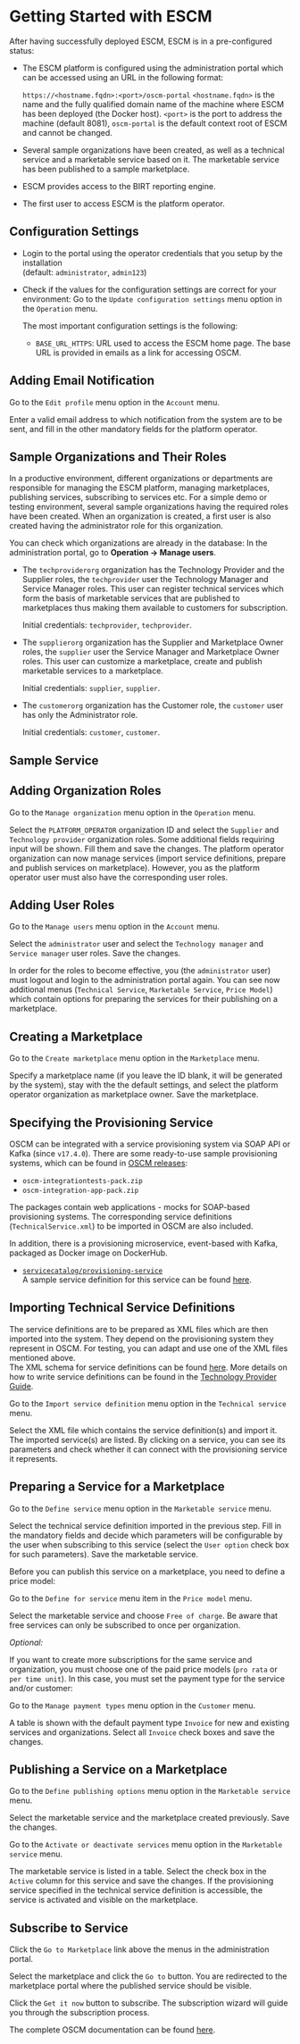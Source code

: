 # Getting Started with ESCM

After having successfully deployed ESCM, ESCM is in a pre-configured status: 

* The ESCM platform is configured using the administration portal which can be accessed using an URL in the following format:

  `https://<hostname.fqdn>:<port>/oscm-portal`
  `<hostname.fqdn>` is the name and the fully qualified domain name of the machine where ESCM has been deployed (the Docker host). `<port>` is the port to address the machine (default 8081), `oscm-portal` is the default context root of ESCM and cannot be changed.
  
* Several sample organizations have been created, as well as a technical service and a marketable service based on it. The marketable service has been published to a sample marketplace. 

* ESCM provides access to the BIRT reporting engine.

* The first user to access ESCM is the platform operator. 

## Configuration Settings

* Login to the portal using the operator credentials that you setup by the installation  
  (default: `administrator`, `admin123`) 

* Check if the values for the configuration settings are correct for your environment: 
  Go to the `Update configuration settings` menu option in the `Operation` menu.  

  The most important configuration settings is the following:  
  * `BASE_URL_HTTPS`: URL used to access the ESCM home page. The base URL is provided in emails as a link for accessing OSCM.

## Adding Email Notification

Go to the `Edit profile` menu option in the `Account` menu.

Enter a valid email address to which notification from the system are to be sent, and fill in the other mandatory fields for the platform operator. 

## Sample Organizations and Their Roles

In a productive environment, different organizations or departments are responsible for managing the ESCM platform, managing marketplaces, publishing services, subscribing to services etc. For a simple demo or testing environment, several sample organizations having the required roles have been created. When an organization is created, a first user is also created having the administrator role for this organization. 

You can check which organizations are already in the database: 
In the administration portal, go to **Operation -> Manage users**.

* The `techproviderorg` organization has the Technology Provider and the Supplier roles, the `techprovider` user the Technology Manager and Service Manager roles. This user can register technical services which form the basis of marketable services that are published to marketplaces thus making them available to customers for subscription. 

  Initial credentials: `techprovider`, `techprovider`.

* The `supplierorg` organization has the Supplier and Marketplace Owner roles, the `supplier` user the Service Manager and Marketplace Owner roles. This user can customize a marketplace, create and publish marketable services to a marketplace. 

  Initial credentials: `supplier`, `supplier`.

* The `customerorg` organization has the Customer role, the `customer` user has only the Administrator role. 

  Initial credentials: `customer`, `customer`.

## Sample Service



## Adding Organization Roles


Go to the `Manage organization` menu option in the `Operation` menu.

Select the `PLATFORM_OPERATOR` organization ID and select the `Supplier` and `Technology provider` organization roles. Some additional fields requiring input will be shown. Fill them and save the changes. 
The platform operator organization can now manage services (import service definitions, prepare and publish services on marketplace). However, you as the platform operator user must also have the corresponding user roles. 
 
## Adding User Roles

Go to the `Manage users` menu option in the `Account` menu.

Select the `administrator` user and select the `Technology manager` and `Service manager` user roles. Save the changes.

In order for the roles to become effective, you (the `administrator` user) must logout and login to the administration portal again. 
You can see now additional menus (`Technical Service`, `Marketable Service`, `Price Model`) which contain options for preparing the services for their publishing on a marketplace.

## Creating a Marketplace

Go to the `Create marketplace` menu option in the `Marketplace` menu.

Specify a marketplace name (if you leave the ID blank, it will be generated by the system), stay with the the default settings, and select the platform operator organization as marketplace owner. Save the marketplace.

## Specifying the Provisioning Service

OSCM can be integrated with a service provisioning system via SOAP API or Kafka (since `v17.4.0`). There are some ready-to-use sample provisioning systems, which can be found in [OSCM releases](https://github.com/servicecatalog/development/releases):
- `oscm-integrationtests-pack.zip`
- `oscm-integration-app-pack.zip`

The packages contain web applications - mocks for SOAP-based provisioning systems. The corresponding service definitions (`TechnicalService.xml`) to be imported in OSCM are also included. 

In addition, there is a provisioning microservice, event-based with Kafka, packaged as Docker image on DockerHub.
- [`servicecatalog/provisioning-service`](https://hub.docker.com/r/servicecatalog/provisioning-service/)  
A sample service definition for this service can be found [here](https://github.com/servicecatalog/oscm-helm/blob/master/oscm-demo-helm/oscm-service/TechnicalServicesHelmWordPress.xml). 

 

## Importing Technical Service Definitions

The service definitions are to be prepared as XML files which are then imported into the system. They depend on the provisioning system they represent in OSCM. For testing, you can adapt and use one of the XML files mentioned above.  
The XML schema for service definitions can be found [here](https://github.com/servicecatalog/oscm/blob/master/oscm-serviceprovisioning/javares/TechnicalServices.xsd). More details on how to write service definitions can be found in the [Technology Provider Guide](https://github.com/servicecatalog/documentation/blob/master/Development/oscm-doc-user/resources/manuals/integration/en/TechProv.pdf).


Go to the `Import service definition` menu option in the `Technical service` menu.

Select the XML file which contains the service definition(s) and import it. The imported service(s) are listed. By clicking on a service, you can see its parameters and check whether it can connect with the provisioning service it represents.

## Preparing a Service for a Marketplace

Go to the `Define service` menu option in the `Marketable service` menu.

Select the technical service definition imported in the previous step. Fill in the mandatory fields and decide which parameters will be configurable by the user when subscribing to this service (select the `User option` check box for such parameters). 
Save the marketable service. 

Before you can publish this service on a marketplace, you need to define a price model:

Go to the `Define for service` menu item in the `Price model` menu.

Select the marketable service and choose `Free of charge`. Be aware that free services can only be subscribed to once per organization.

*Optional:*

If you want to create more subscriptions for the same service and organization, you must choose one of the paid price models (`pro rata` or `per time unit`). In this case, you must set the payment type for the service and/or customer:

Go to the `Manage payment types` menu option in the `Customer` menu. 

A table is shown with the default payment type `Invoice` for new and existing services and organizations.
Select all `Invoice` check boxes and save the changes.


## Publishing a Service on a Marketplace

Go to the `Define publishing options` menu option in the `Marketable service` menu.

Select the marketable service and the marketplace created previously. Save the changes.

Go to the `Activate or deactivate services` menu option in the `Marketable service` menu.

The marketable service is listed in a table. Select the check box in the `Active` column for this service and save the changes. If the provisioning service specified in the technical service definition is accessible, the service is activated and visible on the marketplace.

## Subscribe to Service

Click the `Go to Marketplace` link above the menus in the administration portal.

Select the marketplace and click the `Go to` button. You are redirected to the marketplace portal where the published service should be visible. 

Click the `Get it now` button to subscribe. The subscription wizard will guide you through the subscription process.




The complete OSCM documentation can be found [here](https://github.com/servicecatalog/documentation).  
